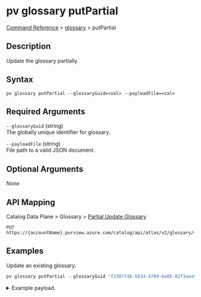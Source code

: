 # pv glossary putPartial
[Command Reference](../../../README.md#command-reference) > [glossary](./main.md) > putPartial

## Description
Update the glossary partially.

## Syntax
```
pv glossary putPartial --glossaryGuid=<val> --payloadFile=<val>
```

## Required Arguments
`--glossaryGuid` (string)  
The globally unique identifier for glossary.

`--payloadFile` (string)  
File path to a valid JSON document.

## Optional Arguments
*None*

## API Mapping
Catalog Data Plane > Glossary > [Partial Update Glossary](https://docs.microsoft.com/en-us/rest/api/purview/catalogdataplane/glossary/partial-update-glossary)
```
PUT https://{accountName}.purview.azure.com/catalog/api/atlas/v2/glossary/{glossaryGuid}/partial
```

## Examples
Update an existing glossary.
```powershell
pv glossary putPartial --glossaryGuid "f2307f48-5834-4709-be85-02f3aea5d149" --payloadFile "/path/to/file.json"
```
<details><summary>Example payload.</summary>
<p>

```json
{
    "longDescription": "This is a long description!"
}
```
</p>
</details>